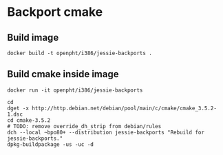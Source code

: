 # Backport cmake

## Build image

```
docker build -t openpht/i386/jessie-backports .
```

## Build cmake inside image

```
docker run -it openpht/i386/jessie-backports
```

```
cd
dget -x http://http.debian.net/debian/pool/main/c/cmake/cmake_3.5.2-1.dsc
cd cmake-3.5.2
# TODO: remove override_dh_strip from debian/rules
dch --local ~bpo80+ --distribution jessie-backports "Rebuild for jessie-backports."
dpkg-buildpackage -us -uc -d
```
